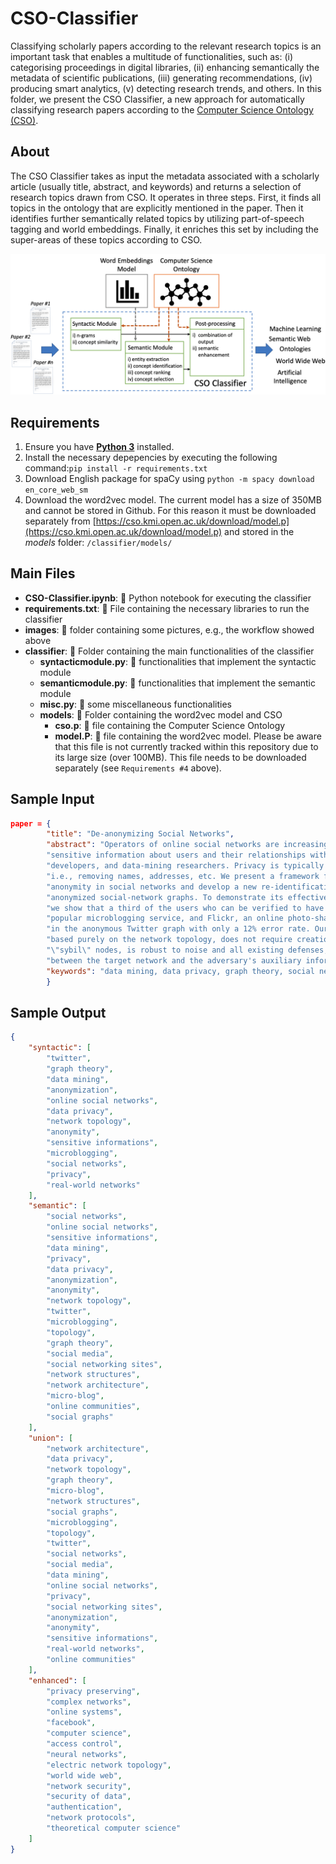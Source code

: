 # CSO-Classifier

Classifying scholarly papers according to the relevant research topics is an important task that enables a multitude of functionalities, such as: (i) categorising proceedings in digital libraries, (ii) enhancing semantically the metadata of scientific publications, (iii) generating recommendations, (iv) producing smart analytics, (v) detecting research trends, and others. 
In this folder, we present the CSO Classifier, a new approach for automatically classifying research papers according to the [Computer Science Ontology (CSO)](https://cso.kmi.open.ac.uk).

## About
The CSO Classifier takes as input the metadata associated with a scholarly article (usually title, abstract, and keywords) and returns a selection of research topics drawn from CSO. It operates in three steps. First, it finds all topics in the ontology that are explicitly mentioned in the paper. Then it identifies further semantically related topics by utilizing part-of-speech tagging and world embeddings. Finally, it enriches this set by including the super-areas of these topics according to CSO.

![Workflow of CSO Classifier](/v2/images/Workflow.png "Workflow of CSO Classifier")

## Requirements
1. Ensure you have [**Python 3**](https://www.python.org/downloads/) installed.
2. Install the necessary depepencies by executing the following command:```pip install -r requirements.txt```
3. Download English package for spaCy using ```python -m spacy download en_core_web_sm```
4. Download the word2vec model. The current model has a size of 350MB and cannot be stored in Github. For this reason it must be downloaded separately from [https://cso.kmi.open.ac.uk/download/model.p](https://cso.kmi.open.ac.uk/download/model.p) and stored in the *models* folder: ```/classifier/models/```

## Main Files
* **CSO-Classifier.ipynb**: :page_facing_up: Python notebook for executing the classifier
* **requirements.txt**: :page_facing_up: File containing the necessary libraries to run the classifier
*  **images**: :file_folder: folder containing some pictures, e.g., the workflow showed above
*  **classifier**: :file_folder: Folder containing the main functionalities of the classifier
    - **syntacticmodule.py**: :page_facing_up: functionalities that implement the syntactic module
    - **semanticmodule.py**: :page_facing_up: functionalities that implement the semantic module
    - **misc.py**: :page_facing_up: some miscellaneous functionalities
    - **models**: :file_folder: Folder containing the word2vec model and CSO
        - **cso.p**: :page_facing_up: file containing the Computer Science Ontology
        - **model.P**: :page_facing_up: file containing the word2vec model. Please be aware that this file is not currently tracked within this repository due to its large size (over 100MB). This file needs to be downloaded separately (see ```Requirements #4``` above). 


## Sample Input
```json
paper = {
        "title": "De-anonymizing Social Networks",
        "abstract": "Operators of online social networks are increasingly sharing potentially "
        "sensitive information about users and their relationships with advertisers, application "
        "developers, and data-mining researchers. Privacy is typically protected by anonymization, "
        "i.e., removing names, addresses, etc. We present a framework for analyzing privacy and "
        "anonymity in social networks and develop a new re-identification algorithm targeting "
        "anonymized social-network graphs. To demonstrate its effectiveness on real-world networks, "
        "we show that a third of the users who can be verified to have accounts on both Twitter, a "
        "popular microblogging service, and Flickr, an online photo-sharing site, can be re-identified "
        "in the anonymous Twitter graph with only a 12% error rate. Our de-anonymization algorithm is "
        "based purely on the network topology, does not require creation of a large number of dummy "
        "\"sybil\" nodes, is robust to noise and all existing defenses, and works even when the overlap "
        "between the target network and the adversary's auxiliary information is small.",
        "keywords": "data mining, data privacy, graph theory, social networking (online)"
        }
```

## Sample Output
```json
{
    "syntactic": [
        "twitter",
        "graph theory",
        "data mining",
        "anonymization",
        "online social networks",
        "data privacy",
        "network topology",
        "anonymity",
        "sensitive informations",
        "microblogging",
        "social networks",
        "privacy",
        "real-world networks"
    ],
    "semantic": [
        "social networks",
        "online social networks",
        "sensitive informations",
        "data mining",
        "privacy",
        "data privacy",
        "anonymization",
        "anonymity",
        "network topology",
        "twitter",
        "microblogging",
        "topology",
        "graph theory",
        "social media",
        "social networking sites",
        "network structures",
        "network architecture",
        "micro-blog",
        "online communities",
        "social graphs"
    ],
    "union": [
        "network architecture",
        "data privacy",
        "network topology",
        "graph theory",
        "micro-blog",
        "network structures",
        "social graphs",
        "microblogging",
        "topology",
        "twitter",
        "social networks",
        "social media",
        "data mining",
        "online social networks",
        "privacy",
        "social networking sites",
        "anonymization",
        "anonymity",
        "sensitive informations",
        "real-world networks",
        "online communities"
    ],
    "enhanced": [
        "privacy preserving",
        "complex networks",
        "online systems",
        "facebook",
        "computer science",
        "access control",
        "neural networks",
        "electric network topology",
        "world wide web",
        "network security",
        "security of data",
        "authentication",
        "network protocols",
        "theoretical computer science"
    ]
}
```